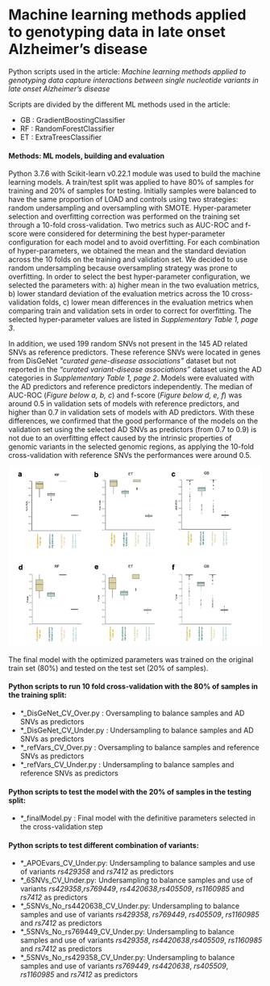 # Machine learning methods applied to genotyping data in late onset Alzheimer’s disease

Python scripts used in the article: *Machine learning methods applied to genotyping data capture interactions between single nucleotide variants in late onset Alzheimer’s disease*

Scripts are divided by the different ML methods used in the article:

- GB : GradientBoostingClassifier
- RF : RandomForestClassifier
- ET : ExtraTreesClassifier

#### Methods: ML models, building and evaluation

Python 3.7.6 with Scikit-learn v0.22.1 module was used to build the machine learning models. A train/test split was applied to have 80% of samples for training and 20% of samples for testing.  Initially samples were balanced to have the same proportion of LOAD and controls using two strategies: random undersampling and oversampling with SMOTE. Hyper-parameter selection and overfitting correction was performed on the training set through a 10-fold cross-validation. Two metrics such as AUC-ROC and f-score were considered for determining the best hyper-parameter configuration for each model and to avoid overfitting. For each combination of hyper-parameters, we obtained the mean and the standard deviation across the 10 folds on the training and validation set. We decided to use random undersampling because oversampling strategy was prone to overfitting. In order to select the best hyper-parameter configuration, we selected the parameters with: a) higher mean in the two evaluation metrics, b) lower standard deviation of the evaluation metrics across the 10 cross-validation folds, c) lower mean differences in the evaluation metrics when comparing train and validation sets in order to correct for overfitting. The selected hyper-parameter values are listed in *Supplementary Table 1, page 3*.

In addition, we used 199 random SNVs not present in the 145 AD related SNVs as reference predictors. These reference SNVs were located in genes from DisGeNet *"curated gene-disease associations”* dataset but not reported in the *“curated variant-disease associations”* dataset using the AD categories in *Supplementary Table 1, page 2*. Models were evaluated with the AD predictors and reference predictors independently. The median of AUC-ROC (*Figure below a, b, c*) and f-score (*Figure below d, e, f*)  was around 0.5 in validation sets of models with reference predictors, and higher than 0.7 in validation sets of models with AD predictors. With these differences, we confirmed that the good performance of the models on the validation set using the selected AD SNVs as predictors (from 0.7 to 0.9) is not due to an overfitting effect caused by the intrinsic properties of genomic variants in the selected genomic regions, as applying the 10-fold cross-validation with reference SNVs the performances were around 0.5.

![plot](SupplementaryFigure2.png)


The final model with the optimized parameters was trained on the original train set (80%) and tested on the test set (20% of samples).


#### Python scripts to run 10 fold cross-validation with the 80% of samples in the training split:

- \*\_DisGeNet_CV_Over.py : Oversampling to balance samples and AD SNVs as predictors
- \*\_DisGeNet_CV_Under.py : Undersampling to balance samples and AD SNVs as predictors
- \*\_refVars_CV_Over.py : Oversampling to balance samples and reference SNVs as predictors
- \*\_refVars_CV_Under.py : Undersampling to balance samples and reference SNVs as predictors

#### Python scripts to test the model with the 20% of samples in the testing split:

- \*\_finalModel.py : Final model with the definitive parameters selected in the cross-validation step

#### Python scripts to test different combination of variants:

- \*\_APOEvars_CV_Under.py: Undersampling to balance samples and use of variants *rs429358* and *rs7412* as predictors
- \*\_6SNVs_CV_Under.py: Undersampling to balance samples and use of variants *rs429358*,*rs769449*, *rs4420638*,*rs405509*, *rs1160985* and *rs7412* as predictors
- \*\_5SNVs_No_rs4420638_CV_Under.py: Undersampling to balance samples and use of variants *rs429358*, *rs769449*, *rs405509*, *rs1160985* and *rs7412* as predictors
- \*\_5SNVs_No_rs769449_CV_Under.py: Undersampling to balance samples and use of variants *rs429358*, *rs4420638*,*rs405509*, *rs1160985* and *rs7412* as predictors
- \*\_5SNVs_No_rs429358_CV_Under.py: Undersampling to balance samples and use of variants *rs769449*, *rs4420638*, *rs405509*, *rs1160985* and *rs7412* as predictors


